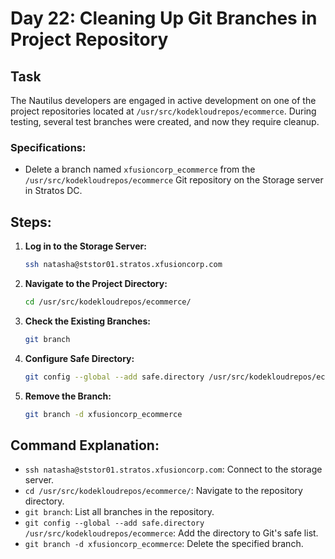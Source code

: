 
# Day 22: Cleaning Up Git Branches in Project Repository

## Task
The Nautilus developers are engaged in active development on one of the project repositories located at `/usr/src/kodekloudrepos/ecommerce`. During testing, several test branches were created, and now they require cleanup.

### Specifications:
- Delete a branch named `xfusioncorp_ecommerce` from the `/usr/src/kodekloudrepos/ecommerce` Git repository on the Storage server in Stratos DC.

## Steps:

1. **Log in to the Storage Server:**
   ```sh
   ssh natasha@ststor01.stratos.xfusioncorp.com
2. **Navigate to the Project Directory:**
     ```sh
     cd /usr/src/kodekloudrepos/ecommerce/
     ```

3. **Check the Existing Branches:**
     ```sh
     git branch
     ```

4. **Configure Safe Directory:**
     ```sh
     git config --global --add safe.directory /usr/src/kodekloudrepos/ecommerce
     ```

5. **Remove the Branch:**
     ```sh
     git branch -d xfusioncorp_ecommerce
     ```

## Command Explanation:
-   `ssh natasha@ststor01.stratos.xfusioncorp.com`: Connect to the storage server.
-   `cd /usr/src/kodekloudrepos/ecommerce/`: Navigate to the repository directory.
-   `git branch`: List all branches in the repository.
-   `git config --global --add safe.directory /usr/src/kodekloudrepos/ecommerce`: Add the directory to Git's safe list.
-   `git branch -d xfusioncorp_ecommerce`: Delete the specified branch.
